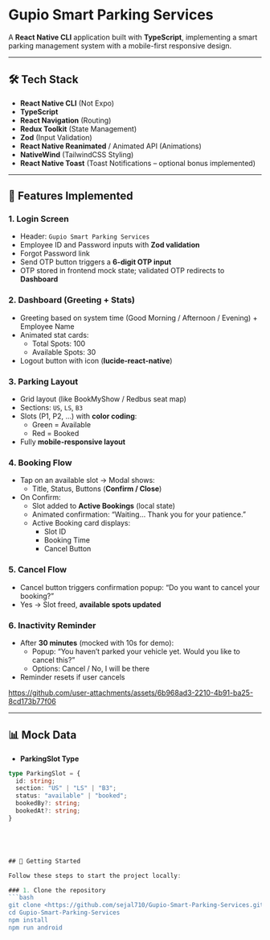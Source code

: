 # Gupio Smart Parking Services

A **React Native CLI** application built with **TypeScript**, implementing a smart parking management system with a mobile-first responsive design.

---

## 🛠 Tech Stack

- **React Native CLI** (Not Expo)
- **TypeScript**
- **React Navigation** (Routing)
- **Redux Toolkit** (State Management)
- **Zod** (Input Validation)
- **React Native Reanimated** / Animated API (Animations)
- **NativeWind** (TailwindCSS Styling)
- **React Native Toast** (Toast Notifications – optional bonus implemented)

---

## 📱 Features Implemented

### 1. Login Screen
- Header: `Gupio Smart Parking Services`
- Employee ID and Password inputs with **Zod validation**
- Forgot Password link
- Send OTP button triggers a **6-digit OTP input**
- OTP stored in frontend mock state; validated OTP redirects to **Dashboard**

### 2. Dashboard (Greeting + Stats)
- Greeting based on system time (Good Morning / Afternoon / Evening) + Employee Name
- Animated stat cards:
  - Total Spots: 100
  - Available Spots: 30
- Logout button with icon (**lucide-react-native**)

### 3. Parking Layout
- Grid layout (like BookMyShow / Redbus seat map)
- Sections: `US`, `LS`, `B3`
- Slots (P1, P2, …) with **color coding**:
  - Green = Available
  - Red = Booked
- Fully **mobile-responsive layout**

### 4. Booking Flow
- Tap on an available slot → Modal shows:
  - Title, Status, Buttons (**Confirm / Close**)
- On Confirm:
  - Slot added to **Active Bookings** (local state)
  - Animated confirmation: “Waiting… Thank you for your patience.”
  - Active Booking card displays:
    - Slot ID
    - Booking Time
    - Cancel Button

### 5. Cancel Flow
- Cancel button triggers confirmation popup: “Do you want to cancel your booking?”
- Yes → Slot freed, **available spots updated**

### 6. Inactivity Reminder
- After **30 minutes** (mocked with 10s for demo):
  - Popup: “You haven’t parked your vehicle yet. Would you like to cancel this?”
  - Options: Cancel / No, I will be there
- Reminder resets if user cancels


https://github.com/user-attachments/assets/6b968ad3-2210-4b91-ba25-8cd173b77f06


---

## 📊 Mock Data

- **ParkingSlot Type**
```ts
type ParkingSlot = {
  id: string;
  section: "US" | "LS" | "B3";
  status: "available" | "booked";
  bookedBy?: string;
  bookedAt?: string;
}





## 🚀 Getting Started

Follow these steps to start the project locally:

### 1. Clone the repository
```bash
git clone <https://github.com/sejal710/Gupio-Smart-Parking-Services.git>
cd Gupio-Smart-Parking-Services
npm install
npm run android
